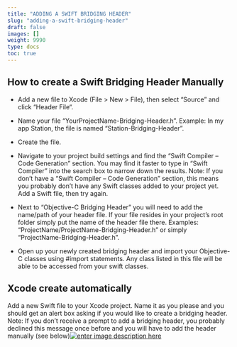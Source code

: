 ```yaml
---
title: "ADDING A SWIFT BRIDGING HEADER"
slug: "adding-a-swift-bridging-header"
draft: false
images: []
weight: 9990
type: docs
toc: true
---
```


## How to create a Swift Bridging Header Manually
- Add a new file to Xcode (File > New > File), then select “Source” and click 
 “Header File“.

- Name your file “YourProjectName-Bridging-Header.h”.  Example: In my app Station, the file is named “Station-Bridging-Header”.
- Create the file.
- Navigate to your project build settings and find the “Swift Compiler – Code Generation” section.  You may find it faster to type in “Swift Compiler” into the search box to narrow down the results.  Note: If you don’t have a “Swift Compiler – Code Generation” section, this means you probably don’t have any Swift classes added to your project yet.  Add a Swift file, then try again.
- Next to “Objective-C Bridging Header” you will need to add the name/path of your header file.  If your file resides in your project’s root folder simply put the name of the header file there.  Examples:  “ProjectName/ProjectName-Bridging-Header.h” or simply “ProjectName-Bridging-Header.h”.
- Open up your newly created bridging header and import your Objective-C classes using #import statements.  Any class listed in this file will be able to be accessed from your swift classes.

## Xcode create automatically
Add a new Swift file to your Xcode project.  Name it as you please and you should get an alert box asking if you would like to create a bridging header.  Note: If you don’t receive a prompt to add a bridging header, you probably declined this message once before and you will have to add the header manually (see below)[![enter image description here][1]][1]


  [1]: https://i.stack.imgur.com/et4Zr.png

